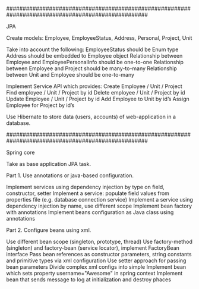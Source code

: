 ###################################################################################################

JPA

Create models: Employee, EmployeeStatus, Address, Personal, Project, Unit

Take into account the following:
EmployeeStatus should be Enum type
Address should be embedded to Employee object
Relationship between Employee and EmployeePersonalInfo should be one-to-one
Relationship between Employee and Project should be many-to-many
Relationship between Unit and Employee should be one-to-many

Implement Service API which provides:
Create Employee / Unit / Project
Find employee / Unit / Project by id
Delete employee / Unit / Project by id
Update Employee / Unit / Project by id
Add Employee to Unit by id’s
Assign Employee for Project by id’s

Use Hibernate to store data (users, accounts) of web-application in a database.

###################################################################################################

Spring core

Take as base application JPA task.

Part 1. Use annotations or java-based configuration.

Implement services using dependency injection by type on field, constructor, setter
Implement a service: populate field values from properties file (e.g. database connection service)
Implement a service using dependency injection by name, use different scope
Implement bean factory with annotations
Implement beans configuration as Java class using annotations

Part 2. Configure beans using xml.

Use different bean scope (singleton, prototype, thread)
Use factory-method (singleton) and factory-bean (service locator), implement FactoryBean interface
Pass bean references as constructor parameters, string constants and primitive types via xml configuration
Use setter approach for passing bean parameters
Divide complex xml configs into simple
Implement bean which sets property username="Awesome" in spring context
Implement bean that sends message to log at initialization and destroy phaces